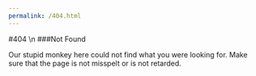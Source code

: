 ```yaml
---
permalink: /404.html
---
```


#404 \n
###Not Found

Our stupid monkey here could not find what you were looking for. Make sure that the page is not misspelt or is not retarded.
